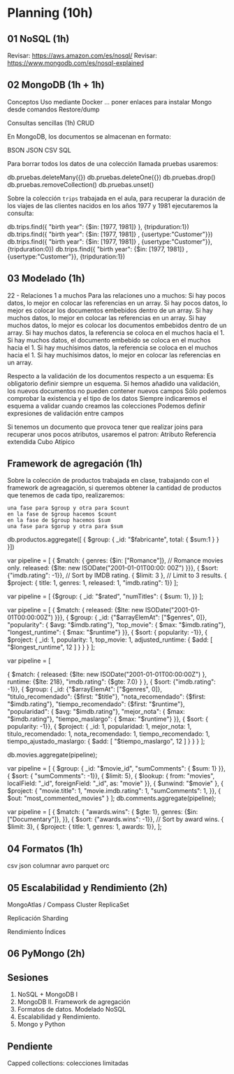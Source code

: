 # Planning (10h)

## 01 NoSQL (1h)

<!--
<https://www.cs.us.es/cursos/bd/Contents.html#primero>
<https://www.cs.us.es/cursos/bd/temas/BD-Tema-7-print.pdf>
-->

Revisar: <https://aws.amazon.com/es/nosql/>
Revisar: <https://www.mongodb.com/es/nosql-explained>

## 02 MongoDB (1h + 1h)

Conceptos
Uso mediante Docker ... poner enlaces para instalar Mongo desde comandos
Restore/dump

Consultas sencillas (1h)
CRUD

En MongoDB, los documentos se almacenan en formato:

BSON
JSON
CSV
SQL

Para borrar todos los datos de una colección llamada pruebas usaremos:

db.pruebas.deleteMany({})
db.pruebas.deleteOne({})
db.pruebas.drop()
db.pruebas.removeCollection()
db.pruebas.unset()

Sobre la colección `trips` trabajada en el aula, para recuperar la duración de los viajes de las clientes nacidos en los años 1977 y 1981 ejecutaremos la consulta:

db.trips.find({ "birth year": {$in: [1977, 1981]} }, {tripduration:1})
db.trips.find({ "birth year": {$in: [1977, 1981]} , {usertype:"Customer"}})
db.trips.find({ "birth year": {$in: [1977, 1981]} , {usertype:"Customer"}}, {tripduration:0})
db.trips.find({ "birth year": {$in: [1977, 1981]} , {usertype:"Customer"}}, {tripduration:1})

## 03 Modelado (1h)

22 - Relaciones 1 a muchos
Para las relaciones uno a muchos:
    Si hay pocos datos, lo mejor en colocar las referencias en un array.
    Si hay pocos datos, lo mejor es colocar los documentos embebidos dentro de un array.
    Si hay muchos datos, lo mejor en colocar las referencias en un array.
    Si hay muchos datos, lo mejor es colocar los documentos embebidos dentro de un array.
    Si hay muchos datos, la referencia se coloca en el muchos hacia el 1.
    Si hay muchos datos, el documento embebido se coloca en el muchos hacia el 1.
    Si hay muchísimos datos, la referencia se coloca en el muchos hacia el 1.
    Si hay muchísimos datos, lo mejor en colocar las referencias en un array.

Respecto a la validación de los documentos respecto a un esquema:
    Es obligatorio definir siempre un esquema.
    Si hemos añadido una validación, los nuevos documentos no pueden contener nuevos campos
    Sólo podemos comprobar la existencia y el tipo de los datos
    Siempre indicaremos el esquema a validar cuando creamos las colecciones
    Podemos definir expresiones de validación entre campos

Si tenemos un documento que provoca tener que realizar joins para recuperar unos pocos atributos, usaremos el patron:
    Atributo
    Referencia extendida
    Cubo
    Atípico


## Framework de agregación (1h)

Sobre la colección de productos trabajada en clase, trabajando con el framework de agreagación, si queremos obtener la cantidad de productos que tenemos de cada tipo, realizaremos:

    una fase para $group y otra para $count
    en la fase de $group hacemos $count
    en la fase de $group hacemos $sum
    una fase para $gorup y otra para $sum


 db.productos.aggregate([
  { $group: {
      _id: "$fabricante",
      total: { $sum:1 }
    }
  }])
  
var pipeline = [
        { $match: {
            genres: {$in: ["Romance"]}, // Romance movies only.
            released: {$lte: new ISODate("2001-01-01T00:00: 00Z") }}},
        { $sort: {"imdb.rating": -1}}, // Sort by IMDB rating.
        { $limit: 3 }, // Limit to 3 results.
        { $project: { title: 1, genres: 1, released: 1, "imdb.rating": 1}}
    ];

var pipeline = [
     {$group: {
         _id: "$rated",
         "numTitles": { $sum: 1},
     }}
    ];

var pipeline = [
    { $match: {
    released: {$lte: new ISODate("2001-01-01T00:00:00Z") }}},
    { $group: {
        _id: {"$arrayElemAt": ["$genres", 0]},
        "popularity": { $avg: "$imdb.rating"},
        "top_movie": { $max: "$imdb.rating"},
        "longest_runtime": { $max: "$runtime"}
    }},
    { $sort: { popularity: -1}},
    { $project: {
        _id: 1,
        popularity: 1,
        top_movie: 1,
        adjusted_runtime: { $add: [ "$longest_runtime", 12 ] } } }
    ];

var pipeline = [

{ $match: {
    released: {$lte: new ISODate("2001-01-01T00:00:00Z") },
        runtime: {$lte: 218},
        "imdb.rating": {$gte: 7.0}
    }
    },
    { $sort: {"imdb.rating": -1}},
    { $group: {
        _id: {"$arrayElemAt": ["$genres", 0]},
        "titulo_recomendado": {$first: "$title"},
        "nota_recomendado": {$first: "$imdb.rating"},
        "tiempo_recomendado": {$first: "$runtime"},
        "popularidad": { $avg: "$imdb.rating"},
        "mejor_nota": { $max: "$imdb.rating"},
        "tiempo_maslargo": { $max: "$runtime"}
    }},
    { $sort: { popularity: -1}},
    { $project: {
        _id: 1,
            popularidad: 1,
            mejor_nota: 1,
            titulo_recomendado: 1,
            nota_recomendado: 1,
            tiempo_recomendado: 1,
            tiempo_ajustado_maslargo: { $add: [ "$tiempo_maslargo", 12 ] } } }
];

db.movies.aggregate(pipeline);

var pipeline = [
             { $group: {
                 _id: "$movie_id",
                 "sumComments": { $sum: 1}
             }},
             { $sort: { "sumComments": -1}},
             { $limit: 5},
             { $lookup: {
                 from: "movies",
                 localField: "_id",
                 foreignField: "_id",
                 as: "movie"
             }},
             { $unwind: "$movie" },
             { $project: {
                 "movie.title": 1,
                 "movie.imdb.rating": 1,
                 "sumComments": 1,
             }},
             { $out: "most_commented_movies" }
    ];
db.comments.aggregate(pipeline);

var pipeline = [
    { $match: {
        "awards.wins": { $gte: 1},
        genres: {$in: ["Documentary"]},
    }},
    { $sort: {"awards.wins": -1}}, // Sort by award wins.
    { $limit: 3},
    { $project: { title: 1, genres: 1, awards: 1}},
];

## 04 Formatos (1h)

csv
json
columnar
avro
parquet
orc

## 05 Escalabilidad y Rendimiento (2h)

MongoAtlas / Compass
Cluster
    ReplicaSet

Replicación
Sharding

Rendimiento
    Índices

## 06 PyMongo (2h)

## Sesiones

1. NoSQL + MongoDB I
2. MongoDB II. Framework de agregación
3. Formatos de datos. Modelado NoSQL
4. Escalabilidad y Rendimiento.
5. Mongo y Python

## Pendiente

Capped collections: colecciones limitadas

